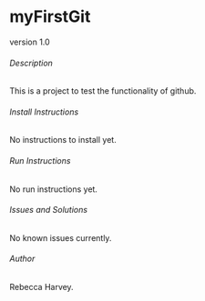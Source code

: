 # myFirstGit

version 1.0

###### Description
This is a project to test the functionality of github. 

###### Install Instructions
No instructions to install yet. 

###### Run Instructions
No run instructions yet. 

###### Issues and Solutions
No known issues currently. 

###### Author
Rebecca Harvey. 


